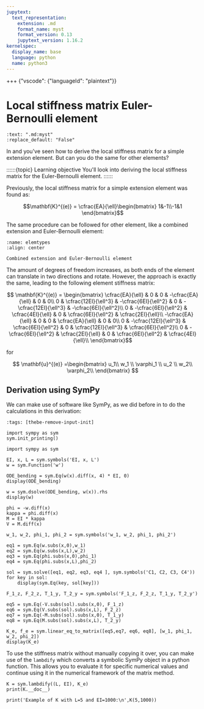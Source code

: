 ```yaml
---
jupytext:
  text_representation:
    extension: .md
    format_name: myst
    format_version: 0.13
    jupytext_version: 1.16.2
kernelspec:
  display_name: base
  language: python
  name: python3
---
```


+++ {"vscode": {"languageId": "plaintext"}}

# Local stiffness matrix Euler-Bernoulli element

```{custom_download_link} other_elements.md
:text: ".md:myst"
:replace_default: "False"
```

In [](./single_element.md) and [](./matrix.md) you've seen how to derive the local stiffness matrix for a simple extension element. But can you do the same for other elements?


::::::{topic} Learning objective
You'll look into deriving the local stiffness matrix for the Euler-Bernoulli element.
::::::

Previously, the local stiffness matrix for a simple extension element was found as:

$$\mathbf{K}^{(e)} = \cfrac{EA}{\ell}\begin{bmatrix} 1&-1\\-1&1 \end{bmatrix}$$

The same procedure can be followed for other element, like a combined extension and Euler-Bernoulli element:

```{figure} elemtypes.svg
:name: elemtypes
:align: center

Combined extension and Euler-Bernoulli element
```

The amount of degrees of freedom increases, as both ends of the element can translate in two directions and rotate. However, the approach is exactly the same, leading to the following element stiffness matrix:

$$
	\mathbf{K}^{(e)} = \begin{bmatrix}
	  \cfrac{EA}{\ell} & 0 & 0 & -\cfrac{EA}{\ell} & 0 & 0\\
	  0 & \cfrac{12EI}{\ell^3} & -\cfrac{6EI}{\ell^2} & 0 & -\cfrac{12EI}{\ell^3} & -\cfrac{6EI}{\ell^2}\\
	  0 & -\cfrac{6EI}{\ell^2} & \cfrac{4EI}{\ell} & 0 & \cfrac{6EI}{\ell^2} & \cfrac{2EI}{\ell}\\
	  -\cfrac{EA}{\ell} & 0 & 0 & \cfrac{EA}{\ell} & 0 & 0\\
	  0 & -\cfrac{12EI}{\ell^3} & \cfrac{6EI}{\ell^2} & 0 & \cfrac{12EI}{\ell^3} & \cfrac{6EI}{\ell^2}\\
	  0 & -\cfrac{6EI}{\ell^2} & \cfrac{2EI}{\ell} & 0 & \cfrac{6EI}{\ell^2} & \cfrac{4EI}{\ell}\\
	\end{bmatrix}$$

for

$$
  \mathbf{u}^{(e)} =\begin{bmatrix}
	  u_1\\
	  w_1 \\
	  \varphi_1 \\
	  u_2 \\
	  w_2\\
	  \varphi_2\\
	\end{bmatrix} 
	$$

## Derivation using SymPy
We can make use of software like SymPy, as we did before in [](sympy-ode) to do the calculations in this derivation:

```{code-cell} ipython3
:tags: [thebe-remove-input-init]

import sympy as sym
sym.init_printing()
```

```{code-cell} ipython3
import sympy as sym
```

```{code-cell} ipython3
EI, x, L = sym.symbols('EI, x, L')
w = sym.Function('w')

ODE_bending = sym.Eq(w(x).diff(x, 4) * EI, 0)
display(ODE_bending)
```

```{code-cell} ipython3
w = sym.dsolve(ODE_bending, w(x)).rhs
display(w)
```

```{code-cell} ipython3
phi = -w.diff(x)
kappa = phi.diff(x)
M = EI * kappa
V = M.diff(x)
```

```{code-cell} ipython3
w_1, w_2, phi_1, phi_2 = sym.symbols('w_1, w_2, phi_1, phi_2')

eq1 = sym.Eq(w.subs(x,0),w_1)
eq2 = sym.Eq(w.subs(x,L),w_2)
eq3 = sym.Eq(phi.subs(x,0),phi_1)
eq4 = sym.Eq(phi.subs(x,L),phi_2)

sol = sym.solve([eq1, eq2, eq3, eq4 ], sym.symbols('C1, C2, C3, C4'))
for key in sol:
    display(sym.Eq(key, sol[key]))
```

```{code-cell} ipython3
F_1_z, F_2_z, T_1_y, T_2_y = sym.symbols('F_1_z, F_2_z, T_1_y, T_2_y')

eq5 = sym.Eq(-V.subs(sol).subs(x,0), F_1_z)
eq6 = sym.Eq(V.subs(sol).subs(x,L), F_2_z)
eq7 = sym.Eq(-M.subs(sol).subs(x,0), T_1_y)
eq8 = sym.Eq(M.subs(sol).subs(x,L), T_2_y)
```

```{code-cell} ipython3
K_e, f_e = sym.linear_eq_to_matrix([eq5,eq7, eq6, eq8], [w_1, phi_1, w_2, phi_2])
display(K_e)
```

To use the stiffness matrix without manually copying it over, you can make use of the `lambdify` which converts a symbolic SymPy object in a python function. This allows you to evaluate it for specific numerical values and continue using it in the numerical framework of the matrix method.

```{code-cell} ipython3
K = sym.lambdify((L, EI), K_e)
print(K.__doc__)
```

```{code-cell} ipython3
print('Example of K with L=5 and EI=1000:\n',K(5,1000))
```
